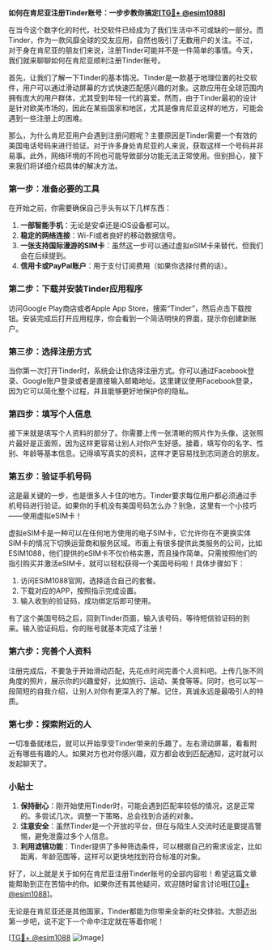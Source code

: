 **如何在肯尼亚注册Tinder账号：一步步教你搞定[[TG💪+ @esim1088](https://t.me/s/esim1088)]**

在当今这个数字化的时代，社交软件已经成为了我们生活中不可或缺的一部分。而Tinder，作为一款风靡全球的交友应用，自然也吸引了无数用户的关注。不过，对于身在肯尼亚的朋友们来说，注册Tinder可能并不是一件简单的事情。今天，我们就来聊聊如何在肯尼亚顺利注册Tinder账号。

首先，让我们了解一下Tinder的基本情况。Tinder是一款基于地理位置的社交软件，用户可以通过滑动屏幕的方式快速匹配感兴趣的对象。这款应用在全球范围内拥有庞大的用户群体，尤其受到年轻一代的喜爱。然而，由于Tinder最初的设计是针对欧美市场的，因此在某些国家和地区，尤其是像肯尼亚这样的地方，可能会遇到一些注册上的困难。

那么，为什么肯尼亚用户会遇到注册问题呢？主要原因是Tinder需要一个有效的美国电话号码来进行验证。对于许多身处肯尼亚的人来说，获取这样一个号码并非易事。此外，网络环境的不同也可能导致部分功能无法正常使用。但别担心，接下来我们将详细介绍具体的解决方法。

### 第一步：准备必要的工具

在开始之前，你需要确保自己手头有以下几样东西：

1. **一部智能手机**：无论是安卓还是iOS设备都可以。
2. **稳定的网络连接**：Wi-Fi或者良好的移动数据信号。
3. **一张支持国际漫游的SIM卡**：虽然这一步可以通过虚拟eSIM卡来替代，但我们会在后续提到。
4. **信用卡或PayPal账户**：用于支付订阅费用（如果你选择付费的话）。

### 第二步：下载并安装Tinder应用程序

访问Google Play商店或者Apple App Store，搜索“Tinder”，然后点击下载按钮。安装完成后打开应用程序，你会看到一个简洁明快的界面，提示你创建新账户。

### 第三步：选择注册方式

当你第一次打开Tinder时，系统会让你选择注册方式。你可以通过Facebook登录、Google账户登录或者是直接输入邮箱地址。这里建议使用Facebook登录，因为它可以简化整个过程，并且能够更好地保护你的隐私。

### 第四步：填写个人信息

接下来就是填写个人资料的部分了。你需要上传一张清晰的照片作为头像，这张照片最好是正面照，因为这样更容易让别人对你产生好感。接着，填写你的名字、性别、年龄等基本信息。记得填写真实的资料，这样才更容易找到志同道合的朋友。

### 第五步：验证手机号码

这是最关键的一步，也是很多人卡住的地方。Tinder要求每位用户都必须通过手机号码进行验证。如果你的手机没有美国号码怎么办？别急，这里有一个小技巧——使用虚拟eSIM卡！

虚拟eSIM卡是一种可以在任何地方使用的电子SIM卡，它允许你在不更换实体SIM卡的情况下切换运营商和服务区域。市面上有很多提供此类服务的公司，比如ESIM1088，他们提供的eSIM卡不仅价格实惠，而且操作简单。只需按照他们的指引购买并激活eSIM卡，就可以轻松获得一个美国号码啦！具体步骤如下：

1. 访问ESIM1088官网，选择适合自己的套餐。
2. 下载对应的APP，按照指示完成设置。
3. 输入收到的验证码，成功绑定后即可使用。

有了这个美国号码之后，回到Tinder页面，输入该号码，等待短信验证码的到来。输入验证码后，你的账号就基本完成了注册！

### 第六步：完善个人资料

注册完成后，不要急于开始滑动匹配，先花点时间完善个人资料吧。上传几张不同角度的照片，展示你的兴趣爱好，比如旅行、运动、美食等等。同时，也可以写一段简短的自我介绍，让别人对你有更深入的了解。记住，真诚永远是最吸引人的特质。

### 第七步：探索附近的人

一切准备就绪后，就可以开始享受Tinder带来的乐趣了。左右滑动屏幕，看看附近有哪些有趣的人。如果对方也对你感兴趣，双方都会收到匹配通知，这时就可以发起聊天了。

### 小贴士

1. **保持耐心**：刚开始使用Tinder时，可能会遇到匹配率较低的情况，这是正常的。多尝试几次，调整一下策略，总会找到合适的对象。
2. **注意安全**：虽然Tinder是一个开放的平台，但在与陌生人交流时还是要提高警惕，避免泄露过多个人信息。
3. **利用滤镜功能**：Tinder提供了多种筛选条件，可以根据自己的需求设定，比如距离、年龄范围等，这样可以更快地找到符合标准的对象。

好了，以上就是关于如何在肯尼亚注册Tinder账号的全部内容啦！希望这篇文章能帮助到正在苦恼中的你。如果你还有其他疑问，欢迎随时留言讨论哦[[TG💪+ @esim1088](https://t.me/s/esim1088)]。

无论是在肯尼亚还是其他国家，Tinder都能为你带来全新的社交体验。大胆迈出第一步吧，说不定下一个命中注定就在等着你呢！

[[TG💪+ @esim1088](https://t.me/s/esim1088) ![Image](https://i.postimg.cc/4NQfJmqS/Snipaste-2025-05-13-00-14-12.png)]